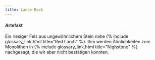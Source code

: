```yaml
---
title: Lance Rock
---
```


#### Artefakt

Ein riesiger Fels aus ungewöhnlichem Stein nahe {% include glossary_link.html
title="Red Larch" %}. Ihm werden Ähnlichkeiten zum Monolithen in {% include
glossary_link.html title="Nighstone" %} nachgesagt, die wir aber nicht
bestätigen konnten.
